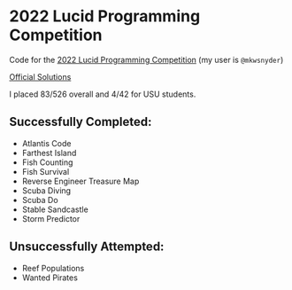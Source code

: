 # 2022 Lucid Programming Competition

Code for the [2022 Lucid Programming Competition](https://www.hackerrank.com/contests/lpc-2022/) (my user is `@mkwsnyder`)

[Official Solutions](https://github.com/lucidsoftware/lucid-programming-competition-2022)

I placed 83/526 overall and 4/42 for USU students.

## Successfully Completed:

- Atlantis Code
- Farthest Island
- Fish Counting
- Fish Survival
- Reverse Engineer Treasure Map
- Scuba Diving
- Scuba Do
- Stable Sandcastle
- Storm Predictor

## Unsuccessfully Attempted:

- Reef Populations
- Wanted Pirates
